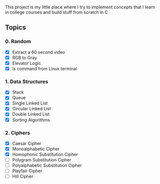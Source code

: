 This project is my little place where I try to implement concepts that I learn in college courses and build stuff from scratch in C

## Topics
### 0. Random
- [x] Extract a 60 second video
- [x] RGB to Gray
- [x] Elevator Logic
- [x] ls command from Linux terminal
### 1. Data Structures
- [x] Stack
- [x] Queue
- [x] Single Linked List
- [x] Circular Linked List
- [x] Double Linked List
- [X] Sorting Algorithms
### 2. Ciphers
- [x] Caesar Cipher
- [x] Monoalphabetic Cipher
- [x] Homophonic Substitution Cipher
- [ ] Polygram Substitution Cipher
- [ ] Polyalphabetic Substitution Cipher
- [ ] Playfair Cipher
- [ ] Hill Cipher
